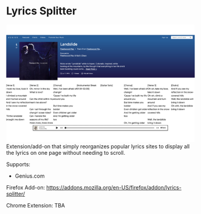 # Lyrics Splitter
![Landslide Screenshot](src/screenshots/landslide.png "Landslide Screenshot")
Extension/add-on that simply reorganizes popular lyrics sites to display all the lyrics on one page without needing to scroll.

Supports:
* Genius.com

Firefox Add-on: https://addons.mozilla.org/en-US/firefox/addon/lyrics-splitter/

Chrome Extension: TBA

